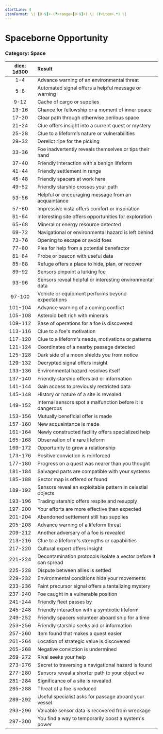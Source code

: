 ```yaml
---
startLine: 4
itemFormat: \| [0-9]+-(?<range>[0-9]+) \| (?<item>.*) \|
---
```

# Spaceborne Opportunity
### Category: Space

| dice: 1d300 | Result |
|:----:|:-------|
| 1-4 | Advance warning of an environmental threat |
| 5-8 | Automated signal offers a helpful message or warning |
| 9-12 | Cache of cargo or supplies |
| 13-16 | Chance for fellowship or a moment of inner peace |
| 17-20 | Clear path through otherwise perilous space |
| 21-24 | Clue offers insight into a current quest or mystery |
| 25-28 | Clue to a lifeform’s nature or vulnerabilities |
| 29-32 | Derelict ripe for the picking |
| 33-36 | Foe inadvertently reveals themselves or tips their hand |
| 37-40 | Friendly interaction with a benign lifeform |
| 41-44 | Friendly settlement in range |
| 45-48 | Friendly spacers at work here |
| 49-52 | Friendly starship crosses your path |
| 53-56 | Helpful or encouraging message from an acquaintance |
| 57-60 | Impressive vista offers comfort or inspiration |
| 61-64 | Interesting site offers opportunities for exploration |
| 65-68 | Mineral or energy resource detected |
| 69-72 | Navigational or environmental hazard is left behind |
| 73-76 | Opening to escape or avoid foes |
| 77-80 | Plea for help from a potential benefactor |
| 81-84 | Probe or beacon with useful data |
| 85-88 | Refuge offers a place to hide, plan, or recover |
| 89-92 | Sensors pinpoint a lurking foe |
| 93-96 | Sensors reveal helpful or interesting environmental data |
| 97-100 | Vehicle or equipment performs beyond expectations |
| 101-104 | Advance warning of a coming conflict |
| 105-108 | Asteroid belt rich with minerals |
| 109-112 | Base of operations for a foe is discovered |
| 113-116 | Clue to a foe&#x27;s motivation |
| 117-120 | Clue to a lifeform&#x27;s needs, motivations or patterns |
| 121-124 | Coordinates of a nearby passage detected |
| 125-128 | Dark side of a moon shields you from notice |
| 129-132 | Decrypted signal offers insight |
| 133-136 | Environmental hazard resolves itself |
| 137-140 | Friendly starship offers aid or information |
| 141-144 | Gain access to previously restricted data |
| 145-148 | History or nature of a site is revealed |
| 149-152 | Internal sensors spot a malfunction before it is dangerous |
| 153-156 | Mutually beneficial offer is made |
| 157-160 | New acquaintance is made |
| 161-164 | Newly constructed facility offers specialized help |
| 165-168 | Observation of a rare lifeform |
| 169-172 | Opportunity to grow a relationship |
| 173-176 | Positive conviction is reinforced |
| 177-180 | Progress on a quest was nearer than you thought |
| 181-184 | Salvaged parts are compatible with your systems |
| 185-188 | Sector map is offered or found |
| 189-192 | Sensors reveal an exploitable pattern in celestial objects |
| 193-196 | Trading starship offers respite and resupply |
| 197-200 | Your efforts are more effective than expected |
| 201-204 | Abandoned settlement still has supplies |
| 205-208 | Advance warning of a lifeform threat |
| 209-212 | Another adversary of a foe is revealed |
| 213-216 | Clue to a lifeform&#x27;s strengths or capabilities |
| 217-220 | Cultural expert offers insight |
| 221-224 | Decontamination protocols isolate a vector before it can spread |
| 225-228 | Dispute between allies is settled |
| 229-232 | Environmental conditions hide your movements |
| 233-236 | Faint precursor signal offers a tantalizing mystery |
| 237-240 | Foe caught in a vulnerable position |
| 241-244 | Friendly fleet passes by |
| 245-248 | Friendly interaction with a symbiotic lifeform |
| 249-252 | Friendly spacers volunteer aboard ship for a time |
| 253-256 | Friendly starship seeks aid or information |
| 257-260 | Item found that makes a quest easier |
| 261-264 | Location of strategic value is discovered |
| 265-268 | Negative conviction is undermined |
| 269-272 | Rival seeks your help |
| 273-276 | Secret to traversing a navigational hazard is found |
| 277-280 | Sensors reveal a shorter path to your objective |
| 281-284 | Significance of a site is revealed |
| 285-288 | Threat of a foe is reduced |
| 289-292 | Useful specialist asks for passage aboard your vessel |
| 293-296 | Valuable sensor data is recovered from wreckage |
| 297-300 | You find a way to temporarily boost a system&#x27;s power |